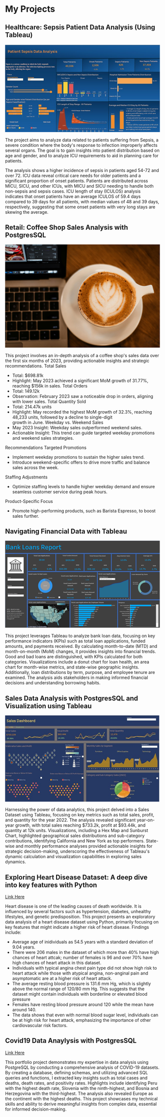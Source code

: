 # My Projects

## Healthcare: Sepsis Patient Data Analysis (Using Tableau)
[<img src="images/Healthcare_Sepsis_Analysis.jpg?raw=true\">](./healthcare_sepsis_analysis.md)

The project aims to analyze data related to patients suffering from Sepsis, a severe condition where the body's response to infection improperly affects several organs. The goal is to gain insights into patient distribution based on age and gender, and to analyze ICU requirements to aid in planning care for patients.

The analysis shows a higher incidence of sepsis in patients aged 54-72 and over 72. ICU data reveal critical care needs for older patients and a significant proportion of onset patients. Patients are distributed across MICU, SICU, and other ICUs, with MICU and SICU needing to handle both non-sepsis and sepsis cases. ICU length of stay (ICULOS) analysis indicates that onset patients have an average ICULOS of 59.4 days compared to 39 days for all patients, with median values of 48 and 39 days, respectively, suggesting that some onset patients with very long stays are skewing the average.

## Retail: Coffee Shop Sales Analysis with PostgresSQL

[<img src="images/coffeesales.jpg?raw=true\">](./coffee_shop_sales_sql.md)

This project involves an in-depth analysis of a coffee shop's sales data over the first six months of 2023, providing actionable insights and strategic recommendations. 
Total Sales
- Total: $698.81k
- Highlight: May 2023 achieved a significant MoM growth of 31.77%, reaching $156k in sales.
Total Orders
- Total: 149.12k
- Observation: February 2023 saw a noticeable drop in orders, aligning with lower sales.
Total Quantity Sold
- Total: 214.47k units
- Highlight: May recorded the highest MoM growth of 32.3%, reaching 48,233 units, followed by a decline to single-digit   
  growth in June.
Weekday vs. Weekend Sales
- May 2023 Insight: Weekday sales outperformed weekend sales.
- Actionable Insight: This trend can guide targeted weekday promotions and weekend sales strategies.

Recommendations
Targeted Promotions
- Implement weekday promotions to sustain the higher sales trend.
- Introduce weekend-specific offers to drive more traffic and balance sales across the week.

Staffing Adjustments
- Optimize staffing levels to handle higher weekday demand and ensure seamless customer service during peak hours.

Product-Specific Focus
- Promote high-performing products, such as Barista Espresso, to boost sales further.

## Navigating Financial Data with Tableau
[<img src="images/Navigating_Financial_Data_Dashboard.png?raw=true\">](./navigating_financial_data.md)

This project leverages Tableau to analyze bank loan data, focusing on key performance indicators (KPIs) such as total loan applications, funded amounts, and payments received. By calculating month-to-date (MTD) and month-on-month (MoM) changes, it provides insights into financial trends. Good and bad loans are distinguished, with KPIs calculated for both categories. Visualizations include a donut chart for loan health, an area chart for month-wise metrics, and state-wise geographic insights. Additionally, loan distributions by term, purpose, and employee tenure are examined. The analysis aids stakeholders in making informed financial decisions and understanding borrowing habits.

## Sales Data Analysis with PostgresSQL and Visualization using Tableau
[<img src="images/Sales_Data_Analysis.jpg?raw=true\">](./Sales_Data_Analysis.md)

Harnessing the power of data analytics, this project delved into a Sales Dataset using Tableau, focusing on key metrics such as total sales, profit, and quantity for the year 2022. The analysis revealed significant year-on-year growth, with total sales reaching $733.2k, profit at $93.44k, and quantity at 12k units. Visualizations, including a Hex Map and Sunburst Chart, highlighted geographical sales distributions and sub-category contributions, identifying California and New York as top performers. State-wise and monthly performance analyses provided actionable insights for strategic decision-making, underscoring the effectiveness of Tableau's dynamic calculation and visualization capabilities in exploring sales dynamics.

## Exploring Heart Disease Dataset: A deep dive into key features with Python
[Link Here](./heart_disease_analysis_python.md)

Heart disease is one of the leading causes of death worldwide. It is influenced by several factors such as hypertension, diabetes, unhealthy lifestyles, and genetic predisposition. This project presents an exploratory data analysis of a heart disease dataset using Python, primarily focusing on key features that might indicate a higher risk of heart disease.
Findings include: 
- Average age of inidividuals as 54.5 years with a standard deviation of 9.04 years. 
- There were 206 males in the dataset of which more than 40% have high chances of heart attcak; number of females is 96 and over 70% have high chances of heart attack in this dataset.
- Individuals with typical angina chest pain type did not show high risk to heart attack while those with atypical angina, non-anginal pain and asymptomatic are at a higher risk of heart attack.
- The average resting blood pressure is 131.6 mm Hg, which is slightly above the normal range of 120/80 mm Hg. This suggests that the dataset might contain individuals with borderline or elevated blood pressure
- Females have resting blood pressure around 120 while the mean have around 140.
- The data shows that even with normal blood sugar level, individuals can be at high risk for heart attack, emphasizing the importance of other cardiovascular risk factors. 

## Covid19 Data Anaylysis with PostgresSQL
[Link Here](./covid19_data_analysis_postgres.md)

This portfolio project demonstrates my expertise in data analysis using PostgreSQL by conducting a comprehensive analysis of COVID-19 datasets. By creating a database, defining schemas, and utilizing advanced SQL queries and functions, I extracted key insights such as total cases and deaths, death rates, and positivity rates. Highlights include identifying Peru with the highest death rate, Slovenia with the ninth-highest, and Bosnia and Herzegovina with the third-highest. The analysis also revealed Europe as the continent with the highest deaths. This project showcases my technical skills and ability to derive meaningful insights from complex data, essential for informed decision-making.

